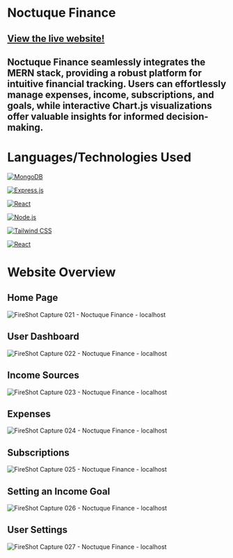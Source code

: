# Noctuque Finance

</hr>

<h2><a href="https://noctuquefinance.netlify.app/">View the live website!</a></h2>

<h2>Noctuque Finance seamlessly integrates the MERN stack, providing a robust platform for intuitive financial tracking. Users can effortlessly manage expenses, income, subscriptions, and goals, while interactive Chart.js visualizations offer valuable insights for informed decision-making.</h2>

<h1>Languages/Technologies Used</h1>

[MongoDB]: https://img.shields.io/badge/MongoDB-47A248?style=for-the-badge&logo=mongodb&logoColor=white
[MongoDB-url]: https://www.mongodb.com/
[![MongoDB][MongoDB]][MongoDB-url]

[Express.js]: https://img.shields.io/badge/Express.js-000000?style=for-the-badge&logo=express&logoColor=white
[Express.js-url]: https://expressjs.com/
[![Express.js][Express.js]][Express.js-url]

[React]: https://img.shields.io/badge/React-20232A?style=for-the-badge&logo=react&logoColor=61DAFB
[React-url]: https://reactjs.org/
[![React][React]][React-url]

[Node.js]: https://img.shields.io/badge/Node.js-43853D?style=for-the-badge&logo=node.js&logoColor=white
[Node.js-url]: https://nodejs.org/
[![Node.js][Node.js]][Node.js-url]

[Tailwind CSS]: https://img.shields.io/badge/Tailwind_CSS-38B2AC?style=for-the-badge&logo=tailwind-css&logoColor=white
[Tailwind CSS-url]: https://tailwindcss.com/
[![Tailwind CSS][Tailwind CSS]][Tailwind CSS-url]

[React]: https://img.shields.io/badge/React-20232A?style=for-the-badge&logo=react&logoColor=61DAFB
[React-url]: https://reactjs.org/
[![React][React]][React-url]

<h1>Website Overview</h1>

<h2>Home Page</h2>

![FireShot Capture 021 - Noctuque Finance - localhost](https://github.com/Colin-Harwood/Finance-tracker/assets/138476341/29f309bf-6e6e-4e8e-a13d-84baa0cdd96e)

<h2>User Dashboard</h2>

![FireShot Capture 022 - Noctuque Finance - localhost](https://github.com/Colin-Harwood/Finance-tracker/assets/138476341/43457603-00a7-4c62-a5c4-19848ba5d91c)

<h2>Income Sources</h2>

![FireShot Capture 023 - Noctuque Finance - localhost](https://github.com/Colin-Harwood/Finance-tracker/assets/138476341/a29c2cae-a65f-48b9-bc03-1d89f63b078f)

<h2>Expenses</h2>

![FireShot Capture 024 - Noctuque Finance - localhost](https://github.com/Colin-Harwood/Finance-tracker/assets/138476341/8c03fa6e-81cc-444d-92a3-396c0dea5c34)

<h2>Subscriptions</h2>

![FireShot Capture 025 - Noctuque Finance - localhost](https://github.com/Colin-Harwood/Finance-tracker/assets/138476341/8b889f88-1045-48b3-a142-9a8fbb0309d4)

<h2>Setting an Income Goal</h2>

![FireShot Capture 026 - Noctuque Finance - localhost](https://github.com/Colin-Harwood/Finance-tracker/assets/138476341/19ac9d5f-da9c-4b3c-92be-ac204581533b)

<h2>User Settings</h2>

![FireShot Capture 027 - Noctuque Finance - localhost](https://github.com/Colin-Harwood/Finance-tracker/assets/138476341/ba580c77-fc93-4daf-82c0-e58fb808a3fc)







